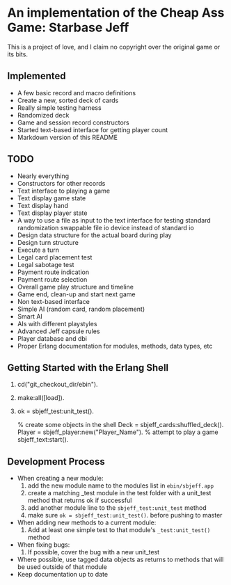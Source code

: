 An implementation of the Cheap Ass Game: Starbase Jeff
======================================================

This is a project of love, and I claim no copyright over the
original game or its bits.

Implemented
-----------
 * A few basic record and macro definitions
 * Create a new, sorted deck of cards
 * Really simple testing harness
 * Randomized deck
 * Game and session record constructors
 * Started text-based interface for getting player count
 * Markdown version of this README
 
TODO
----
 * Nearly everything
 * Constructors for other records
 * Text interface to playing a game
 * Text display game state
 * Text display hand
 * Text display player state
 * A way to use a file as input to the text interface for testing standard randomization swappable file io device instead of standard io
 * Design data structure for the actual board during play
 * Design turn structure
 * Execute a turn
 * Legal card placement test
 * Legal sabotage test
 * Payment route indication
 * Payment route selection
 * Overall game play structure and timeline
 * Game end, clean-up and start next game
 * Non text-based interface
 * Simple AI (random card, random placement)
 * Smart AI
 * AIs with different playstyles
 * Advanced Jeff capsule rules
 * Player database and dbi
 * Proper Erlang documentation for modules, methods, data types, etc
 
Getting Started with the Erlang Shell
-------------------------------------
 1. cd("git_checkout_dir/ebin").
 2. make:all([load]).
 3. ok = sbjeff_test:unit_test().

    % create some objects in the shell
    Deck = sbjeff_cards:shuffled_deck().
    Player = sbjeff_player:new("Player_Name").
    % attempt to play a game
    sbjeff_text:start().

Development Process
-------------------
 * When creating a new module:
   1. add the new module name to the modules list in `ebin/sbjeff.app`
   2. create a matching _test module in the test folder with a unit_test method that
      returns ok if successful
   3. add another module line to the `sbjeff_test:unit_test` method
   4. make sure `ok = sbjeff_test:unit_test()`. before pushing to master
 * When adding new methods to a current module:
   1. Add at least one simple test to that module's `_test:unit_test()` method
 * When fixing bugs:
   1. If possible, cover the bug with a new unit_test
 * Where possible, use tagged data objects as returns to methods that will be used
   outside of that module
 * Keep documentation up to date
